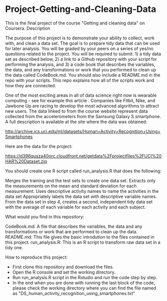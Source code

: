 # Project-Getting-and-Cleaning-Data
This is the final project of the course "Getting and cleaning data" on Coursera.
Description

The purpose of this project is to demonstrate your ability to collect, work with, and clean a data set. The goal is to prepare tidy data that can be used for later analysis. You will be graded by your peers on a series of yes/no questions related to the project. You will be required to submit: 1) a tidy data set as described below, 2) a link to a Github repository with your script for performing the analysis, and 3) a code book that describes the variables, the data, and any transformations or work that you performed to clean up the data called CodeBook.md. You should also include a README.md in the repo with your scripts. This repo explains how all of the scripts work and how they are connected.

One of the most exciting areas in all of data science right now is wearable computing - see for example this article . Companies like Fitbit, Nike, and Jawbone Up are racing to develop the most advanced algorithms to attract new users. The data linked to from the course website represent data collected from the accelerometers from the Samsung Galaxy S smartphone. A full description is available at the site where the data was obtained:

http://archive.ics.uci.edu/ml/datasets/Human+Activity+Recognition+Using+Smartphones

Here are the data for the project:

https://d396qusza40orc.cloudfront.net/getdata%2Fprojectfiles%2FUCI%20HAR%20Dataset.zip

You should create one R script called run_analysis.R that does the following:

Merges the training and the test sets to create one data set.
Extracts only the measurements on the mean and standard deviation for each measurement.
Uses descriptive activity names to name the activities in the data set
Appropriately labels the data set with descriptive variable names.
From the data set in step 4, creates a second, independent tidy data set with the average of each variable for each activity and each subject.

What would you find in this repository:

CodeBook.md: A file that describes the variables, the data and any transformations or work that are performed to clean up the data.
README.md: This file gives the basic introdution to the files contained in this project.
run_analysis.R: This is an R script to transform raw data set in a tidy one.

How to reproduce this project:

* First clone this repository and download the files.
* Open the R console and set the working directory.
* Run run_analysis.R script in the Rstudio and run the code step by step.
* In the end when you are done with running the last block of the code, please check the working directory where you can find the file
named as "DS_human_activity_recognition_using_smartphones.txt"
